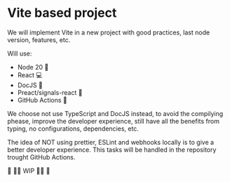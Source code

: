 # Vite based project

We will implement Vite in a new project with good practices, last node version, features, etc.

Will use:
- Node 20 🚀
- React 💻
- DocJS 📒
- Preact/signals-react 📡
- GitHub Actions 🤖

We choose not use TypeScript and DocJS instead, to avoid the compilying phease, improve the developer experience, still have all the benefits from typing, no configurations, dependencies, etc. 

The idea of NOT using prettier, ESLint and webhooks locally is to give a better developer experience. This tasks will be handled in the repository trought GitHub Actions.

🚧 🧑‍💻 WIP 🧑‍💻 🚧